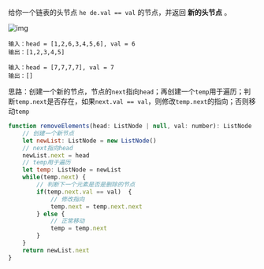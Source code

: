 给你一个链表的头节点 `he de.val == val` 的节点，并返回 **新的头节点** 。

![img](https://assets.leetcode.com/uploads/2021/03/06/removelinked-list.jpg)

```
输入：head = [1,2,6,3,4,5,6], val = 6
输出：[1,2,3,4,5]

输入：head = [7,7,7,7], val = 7
输出：[]
```

思路：创建一个新的节点，节点的`next`指向`head`；再创建一个`temp`用于遍历；判断`temp.next`是否存在，如果`next.val == val`，则修改`temp.next`的指向；否则移动`temp`

```js
function removeElements(head: ListNode | null, val: number): ListNode | null {
    // 创建一个新节点
    let newList: ListNode = new ListNode()
    // next指向head
    newList.next = head
    // temp用于遍历
    let temp: ListNode = newList
    while(temp.next) {
        // 判断下一个元素是否是删除的节点
        if(temp.next.val == val)  {
            // 修改指向
            temp.next = temp.next.next
        } else {
            // 正常移动
            temp = temp.next
        }
    }
    return newList.next
}
```

